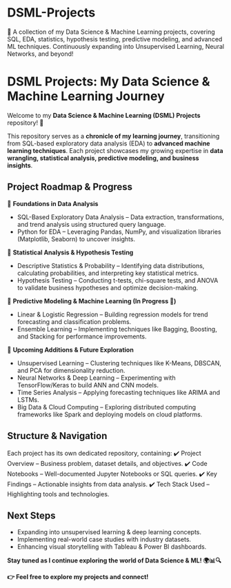 # DSML-Projects
📌 A collection of my Data Science &amp; Machine Learning projects, covering SQL, EDA, statistics, hypothesis testing, predictive modeling, and advanced ML techniques. Continuously expanding into Unsupervised Learning, Neural Networks, and beyond!

# **DSML Projects: My Data Science & Machine Learning Journey**  

Welcome to my **Data Science & Machine Learning (DSML) Projects** repository! 🚀

This repository serves as a **chronicle of my learning journey**, transitioning from SQL-based exploratory data analysis (EDA) to **advanced machine learning techniques**. Each project showcases my growing expertise in **data wrangling, statistical analysis, predictive modeling, and business insights**.

## **Project Roadmap & Progress**

🔹 **Foundations in Data Analysis**

- SQL-Based Exploratory Data Analysis – Data extraction, transformations, and trend analysis using structured query language.
- Python for EDA – Leveraging Pandas, NumPy, and visualization libraries (Matplotlib, Seaborn) to uncover insights.

🔹 **Statistical Analysis & Hypothesis Testing**

- Descriptive Statistics & Probability – Identifying data distributions, calculating probabilities, and interpreting key statistical metrics.
- Hypothesis Testing – Conducting t-tests, chi-square tests, and ANOVA to validate business hypotheses and optimize decision-making.

🔹 **Predictive Modeling & Machine Learning (In Progress 🚧)**

- Linear & Logistic Regression – Building regression models for trend forecasting and classification problems.
- Ensemble Learning – Implementing techniques like Bagging, Boosting, and Stacking for performance improvements.

🔹 **Upcoming Additions & Future Exploration**

- Unsupervised Learning – Clustering techniques like K-Means, DBSCAN, and PCA for dimensionality reduction.
- Neural Networks & Deep Learning – Experimenting with TensorFlow/Keras to build ANN and CNN models.
- Time Series Analysis – Applying forecasting techniques like ARIMA and LSTMs.
- Big Data & Cloud Computing – Exploring distributed computing frameworks like Spark and deploying models on cloud platforms.

## **Structure & Navigation**

Each project has its own dedicated repository, containing:
  ✔️ Project Overview – Business problem, dataset details, and objectives.
  ✔️ Code Notebooks – Well-documented Jupyter Notebooks or SQL queries.
  ✔️ Key Findings – Actionable insights from data analysis.
✔️ Tech Stack Used – Highlighting tools and technologies.

## **Next Steps**

- Expanding into unsupervised learning & deep learning concepts.
- Implementing real-world case studies with industry datasets.
- Enhancing visual storytelling with Tableau & Power BI dashboards.
  
**Stay tuned as I continue exploring the world of Data Science & ML! 🌍📊🔍**

**👉 Feel free to explore my projects and connect!**
